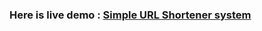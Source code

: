 ### Here is live demo : <a href="https://qtec.pepefun.vip/user/login">Simple URL Shortener system</a>
